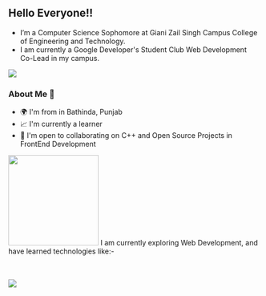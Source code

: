 ## Hello Everyone!!

* I’m a Computer Science Sophomore at Giani Zail Singh Campus College of Engineering and Technology.
* I am currently a Google Developer's Student Club Web Development Co-Lead in my campus.


![](https://komarev.com/ghpvc/?username=UdhavSharma2004&label=PROFILE+VIEWS&color=blue&style=plastic)


 ### About Me 🚀
* 🌍  I'm from in Bathinda, Punjab
* 📈  I'm currently a learner
* 🤝  I'm open to collaborating on C++ and Open Source Projects in FrontEnd Development


<img height="180em" src="https://github-readme-stats.vercel.app/api?username=UdhavSharma2004&show_icons=true&&count_private=true&include_all_commits=true" />
I am currently exploring Web Development, and have learned technologies like:-

<br /><br />
![](https://github-readme-stats.vercel.app/api/top-langs/?username=UdhavSharma2004&compact=true&show_icons=true)
<br />

